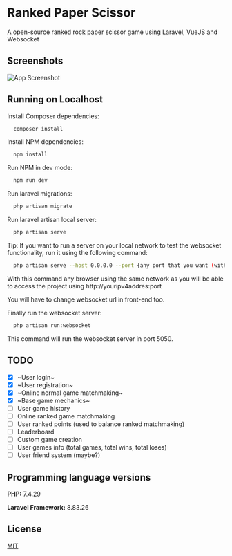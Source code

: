 
# Ranked Paper Scissor

A open-source ranked rock paper scissor game using Laravel, VueJS and Websocket

## Screenshots

![App Screenshot](https://imgur.com/a/9VUI7wo)


## Running on Localhost

Install Composer dependencies:
```bash
  composer install
```

Install NPM dependencies:
```bash
  npm install
```

Run NPM in dev mode:
```bash
  npm run dev
```

Run laravel migrations:
```bash
  php artisan migrate
```

Run laravel artisan local server:
```bash
  php artisan serve
```
Tip: If you want to run a server on your local network to test the websocket functionality, run it using the following command:
```bash
  php artisan serve --host 0.0.0.0 --port {any port that you want (without the brackets)}
```
With this command any browser using the same network as you will be able to access the project using http://youripv4addres:port

You will have to change websocket url in front-end too.

Finally run the websocket server:
```bash
  php artisan run:websocket
```
This command will run the websocket server in port 5050.
## TODO

- [X]  ~User login~
- [X]  ~User registration~
- [X]  ~Online normal game matchmaking~
- [X]  ~Base game mechanics~
- [ ]  User game history
- [ ]  Online ranked game matchmaking
- [ ]  User ranked points (used to balance ranked matchmaking)
- [ ]  Leaderboard
- [ ]  Custom game creation
- [ ]  User games info (total games, total wins, total loses)
- [ ]  User friend system (maybe?)

## Programming language versions

**PHP:** 7.4.29

**Laravel Framework:** 8.83.26


## License

[MIT](https://choosealicense.com/licenses/mit/)
